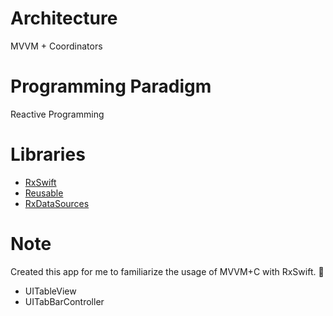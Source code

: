 # Architecture

MVVM + Coordinators

# Programming Paradigm

Reactive Programming

# Libraries

* [RxSwift](https://github.com/ReactiveX/RxSwift)
* [Reusable](https://github.com/AliSoftware/Reusable)
* [RxDataSources](https://github.com/RxSwiftCommunity/RxDataSources)


# Note

Created this app for me to familiarize the usage of MVVM+C with RxSwift.
:slightly_smiling_face:

* UITableView
* UITabBarController

